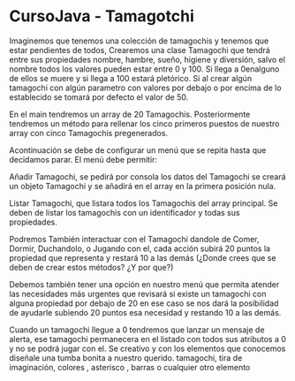 # CursoJava - Tamagotchi
 Imaginemos que tenemos una colección de tamagochis y tenemos que estar pendientes de
 todos, Crearemos una clase Tamagochi que tendrá entre sus propiedades nombre, hambre,
 sueño, higiene y diversión, salvo el nombre todos los valores pueden estar entre 0 y 100. Si llega
 a 0enalguno de ellos se muere y si llega a 100 estará pletórico. Si al crear algún tamagochi con
 algún parametro con valores por debajo o por encima de lo establecido se tomará por defecto el
 valor de 50.
 
 En el main tendremos un array de 20 Tamagochis.
 Posteriormente tendremos un método para rellenar los cinco primeros puestos de nuestro array
 con cinco Tamagochis pregenerados.
 
 Acontinuación se debe de configurar un menú que se repita hasta que decidamos parar. El menú
 debe permitir:
 
 Añadir Tamagochi, se pedirá por consola los datos del Tamagochi se creará un objeto
 Tamagochi y se añadirá en el array en la primera posición nula.
 
 Listar Tamagochi, que listara todos los Tamagochis del array principal. Se deben de listar
 los tamagochis con un identificador y todas sus propiedades.
 
 Podremos También interactuar con el Tamagochi dandole de Comer, Dormir,
 Duchandolo, o Jugando con el, cada acción subirá 20 puntos la propiedad que representa
 y restará 10 a las demás (¿Donde crees que se deben de crear estos métodos? ¿Y por
 que?)
 
 Debemos también tener una opción en nuestro menú que permita atender las
 necesidades más urgentes que revisará si existe un tamagochi con alguna propiedad por
 debajo de 20 en ese caso se nos dará la posibilidad de ayudarle subiendo 20 puntos esa
 necesidad y restando 10 a las demás.
 
 Cuando un tamagochi llegue a 0 tendremos que lanzar un mensaje de alerta, ese tamagochi
 permanecera en el listado con todos sus atributos a 0 y no se podrá jugar con el.
 Se creativo y con los elementos que conocemos diseñale una tumba bonita a nuestro querido.
 tamagochi, tira de imaginación, colores , asterisco , barras o cualquier otro elemento
